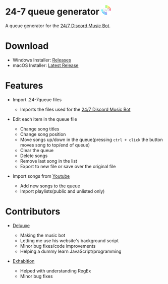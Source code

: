 # 24-7 queue generator <img src="https://raw.githubusercontent.com/JanieUwU/24-7-Music-Bot-Queue-Generator/master/assets/logo.png" alt="24/7 Logo" width="30"/>
A queue generator for the [24/7 Discord Music Bot](https://24-7music.com/).

# Download
* Windows Installer: [Releases](https://github.com/JanieUwU/24-7-Music-Bot-Queue-Generator/releases)
* macOS Installer: [Latest Release](https://drive.google.com/file/d/1jUGVKUZOjd1NA-r787BUSKP4YCN8jg2k/view?usp=sharing)

# Features
* Import .24-7queue files
    * Imports the files used for the [24/7 Discord Music Bot](https://24-7music.com/)

* Edit each item in the queue file
    * Change song titles
    * Change song position
    * Move songs up/down in the queue(pressing `ctrl + click` the button moves song to top/end of queue)
    * Clear the queue
    * Delete songs
    * Remove last song in the list
    * Export to new file or save over the original file

* Import songs from [Youtube](https://www.youtube.com/)
    * Add new songs to the queue 
    * Import playlists(public and unlisted only)

# Contributors
* [Deluuxe](https://github.com/DELUUXE)
    * Making the music bot
    * Letting me use his website's background script
    * Minor bug fixes/code improvements
    * Helping a dummy learn JavaScript/programming

* [Exhabition](https://github.com/Exhabition)
    * Helped with understanding RegEx
    * Minor bug fixes